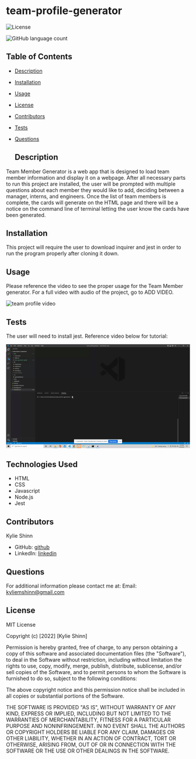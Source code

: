 # team-profile-generator


![License](https://img.shields.io/badge/License-MIT-yellow.svg)

![GitHub language count](https://img.shields.io/github/languages/count/kyliemshinn/team-profile-generator)


 ## Table of Contents
  
- [Description](#description)
- [Installation](#installation)
- [Usage](#usage)
- [License](#license)
- [Contributors](#contributors)
- [Tests](#tests)
- [Questions](#questions)

  
  ## Description
  
 Team Member Generator is a web app that is designed to load team member information and display it on a webpage. After all necessary parts to run this project are installed, the user will be prompted with multiple questions about each member they would like to add, deciding between a manager, interns, and engineers. Once the list of team members is complete, the cards will generate on the HTML page and there will be a notice on the command line of terminal letting the user know the cards have been generated.
  
  ## Installation
  
  This project will require the user to download inquirer and jest in order to run the program properly after cloning it down.
  
  ## Usage 
  
  Please reference the video to see the proper usage for the Team Member generator.
  For a full video with audio of the project, go to ADD VIDEO.

  ![team profile video](./dist/team-generator-gif.gif)

  ## Tests

  The user will need to install jest. Reference video below for tutorial:

  ![test video](./dist/jest-test-teamgenerator.gif)

  ## Technologies Used
  
  - HTML
  - CSS
  - Javascript
  - Node.js
  - Jest

  ## Contributors
  
  Kylie Shinn

  - GitHub: [github](https://github.com/kyliemshinn)
  - LinkedIn: [linkedin](https://www.linkedin.com/feed/)
  
  ## Questions
  
  For additional information please contact me at:
  Email: kyliemshinn@gmail.com

  ## License

  MIT License

Copyright (c) [2022] [Kylie Shinn]

Permission is hereby granted, free of charge, to any person obtaining a copy
of this software and associated documentation files (the "Software"), to deal
in the Software without restriction, including without limitation the rights
to use, copy, modify, merge, publish, distribute, sublicense, and/or sell
copies of the Software, and to permit persons to whom the Software is
furnished to do so, subject to the following conditions:

The above copyright notice and this permission notice shall be included in all
copies or substantial portions of the Software.

THE SOFTWARE IS PROVIDED "AS IS", WITHOUT WARRANTY OF ANY KIND, EXPRESS OR
IMPLIED, INCLUDING BUT NOT LIMITED TO THE WARRANTIES OF MERCHANTABILITY,
FITNESS FOR A PARTICULAR PURPOSE AND NONINFRINGEMENT. IN NO EVENT SHALL THE
AUTHORS OR COPYRIGHT HOLDERS BE LIABLE FOR ANY CLAIM, DAMAGES OR OTHER
LIABILITY, WHETHER IN AN ACTION OF CONTRACT, TORT OR OTHERWISE, ARISING FROM,
OUT OF OR IN CONNECTION WITH THE SOFTWARE OR THE USE OR OTHER DEALINGS IN THE
SOFTWARE.